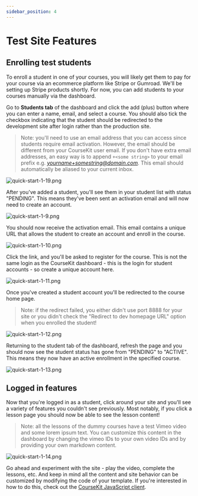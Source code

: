 ```yaml
---
sidebar_position: 4
---
```


# Test Site Features

## Enrolling test students

To enroll a student in one of your courses, you will likely get them to pay for your course via an ecommerce platform like Stripe or Gumroad. We'll be setting up Stripe products shortly. For now, you can add students to your courses manually via the dashboard.

Go to **Students tab** of the dashboard and click the add (plus) button where you can enter a name, email, and select a course. You should also tick the checkbox indicating that the student should be redirected to the development site after login rather than the production site.

> Note: you'll need to use an email address that you can access since students require email activation. However, the email should be different from your CourseKit user email. If you don't have extra email addresses, an easy way is to append `+<some string>` to your email prefix e.g. *yourname+somestring@domain.com*. This email should automatically be aliased to your current inbox.

![quick-start-1-19.png](/img/quick-start-1-19.png)

After you've added a student, you'll see them in your student list with status "PENDING". This means they've been sent an activation email and will now need to create an account.

![quick-start-1-9.png](/img/quick-start-1-9.png)

You should now receive the activation email. This email contains a unique URL that allows the student to create an account and enroll in the course.

![quick-start-1-10.png](/img/quick-start-1-10.png)

Click the link, and you'll be asked to register for the course. This is not the same login as the CourseKit dashboard - this is the login for student accounts - so create a unique account here.

![quick-start-1-11.png](/img/quick-start-1-11.png)

Once you've created a student account you'll be redirected to the course home page.

> Note: if the redirect failed, you either didn't use port 8888 for your site or you didn't check the "Redirect to dev homepage URL" option when you enrolled the student!

![quick-start-1-12.png](/img/quick-start-1-12.png)

Returning to the student tab of the dashboard, refresh the page and you should now see the student status has gone from "PENDING" to "ACTIVE". This means they now have an active enrollment in the specified course.

![quick-start-1-13.png](/img/quick-start-1-13.png)

## Logged in features

Now that you're logged in as a student, click around your site and you'll see a variety of features you couldn't see previously. Most notably, if you click a lesson page you should now be able to see the lesson content!

> Note: all the lessons of the dummy courses have a test Vimeo video and some lorem ipsum text. You can customize this content in the dashboard by changing the vimeo IDs to your own video IDs and by providing your own markdown content.

![quick-start-1-14.png](/img/quick-start-1-14.png)

Go ahead and experiment with the site - play the video, complete the lessons, etc. And keep in mind all the content and site behavior can be customized by modifying the code of your template. If you're interested in how to do this, check out the [CourseKit JavaScript client](https://github.com/course-kit/client).

